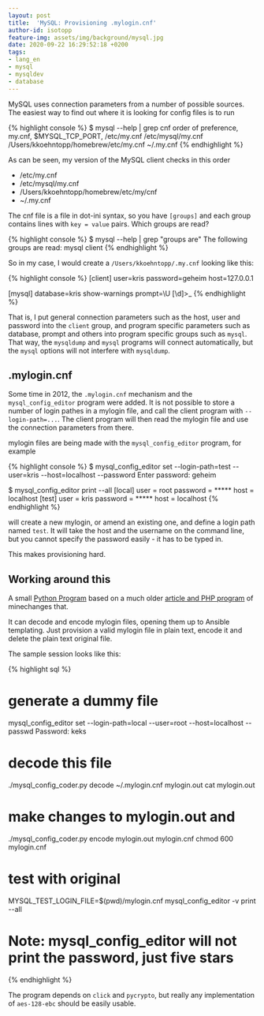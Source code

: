 ```yaml
---
layout: post
title:  'MySQL: Provisioning .mylogin.cnf'
author-id: isotopp
feature-img: assets/img/background/mysql.jpg
date: 2020-09-22 16:29:52:18 +0200
tags:
- lang_en
- mysql
- mysqldev
- database
---
```

MySQL uses connection parameters from a number of possible sources. The easiest way to find out where it is looking for config files is to run

{% highlight console %}
$ mysql --help | grep cnf
                      order of preference, my.cnf, $MYSQL_TCP_PORT,
/etc/my.cnf /etc/mysql/my.cnf /Users/kkoehntopp/homebrew/etc/my.cnf ~/.my.cnf
{% endhighlight %}

As can be seen, my version of the MySQL client checks in this order

- /etc/my.cnf
- /etc/mysql/my.cnf
- /Users/kkoehntopp/homebrew/etc/my/cnf
- ~/.my.cnf

The cnf file is a file in dot-ini syntax, so you have `[groups]` and each group contains lines with `key = value` pairs. Which groups are read?

{% highlight console %}
$ mysql --help | grep "groups are"
The following groups are read: mysql client
{% endhighlight %}

So in my case, I would create a `/Users/kkoehntopp/.my.cnf` looking like this:

{% highlight console %}
[client]
user=kris
password=geheim
host=127.0.0.1

[mysql]
database=kris
show-warnings
prompt=\U [\d]>\_
{% endhighlight %}

That is, I put general connection parameters such as the host, user and password into the `client` group, and program specific parameters such as database, prompt and others into program specific groups such as `mysql`. That way, the `mysqldump` and `mysql` programs will connect automatically, but the `mysql` options will not interfere with `mysqldump`.

## .mylogin.cnf

Some time in 2012, the `.mylogin.cnf` mechanism and the `mysql_config_editor` program were added. It is not possible to store a number of login pathes in a mylogin file, and call the client program with `--login-path=...`. The client program will then read the mylogin file and use the connection parameters from there.

mylogin files are being made with the `mysql_config_editor` program, for example

{% highlight console %}
$ mysql_config_editor set --login-path=test --user=kris --host=localhost --password
Enter password: geheim

$ mysql_config_editor print --all
[local]
user = root
password = *****
host = localhost
[test]
user = kris
password = *****
host = localhost
{% endhighlight %}

will create a new mylogin, or amend an existing one, and define a login path named `test`. It will take the host and the username on the command line, but you cannot specify the password easily - it has to be typed in.

This makes provisioning hard.

## Working around this

A small [Python Program](https://github.com/isotopp/mysql-config-coder) based on a much older [article and PHP program](http://mysqldump.azundris.com/archives/104-.mylogin.cnf-password-recovery.html) of minechanges that.

It can decode and encode mylogin files, opening them up to Ansible templating. Just provision a valid mylogin file in plain text, encode it and delete the plain text original file.

The sample session looks like this:

{% highlight sql %}
# generate a dummy file
mysql_config_editor set --login-path=local --user=root --host=localhost --passwd
Password: keks

# decode this file
./mysql_config_coder.py decode ~/.mylogin.cnf mylogin.out
cat mylogin.out

# make changes to mylogin.out and
./mysql_config_coder.py encode mylogin.out mylogin.cnf
chmod 600 mylogin.cnf

# test with original
MYSQL_TEST_LOGIN_FILE=$(pwd)/mylogin.cnf
mysql_config_editor -v print --all

# Note: mysql_config_editor will not print the password, just five stars
{% endhighlight %}

The program depends on `click` and `pycrypto`, but really any implementation of `aes-128-ebc` should be easily usable.